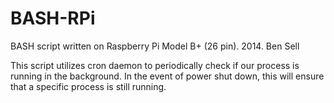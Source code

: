 # BASH-RPi

BASH script written on Raspberry Pi Model B+ (26 pin). 2014. Ben Sell

This script utilizes cron daemon to periodically check if our process is running in the background. In the event of power shut down, this will ensure that a specific process is still running.
